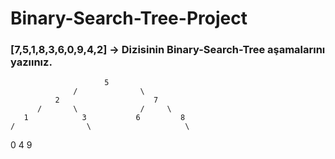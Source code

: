 # Binary-Search-Tree-Project

### [7,5,1,8,3,6,0,9,4,2] -> Dizisinin Binary-Search-Tree aşamalarını yazıınız.
                         5  
                  /              \
              2                     7
          /       \              /     \
       1            3           6         8
    /                \                     \
  0                     4                     9

